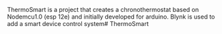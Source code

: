ThermoSmart is a project that creates a chronothermostat based on Nodemcu1.0 (esp 12e)
and initially developed for arduino.
Blynk is used to add a smart device control system# ThermoSmart
